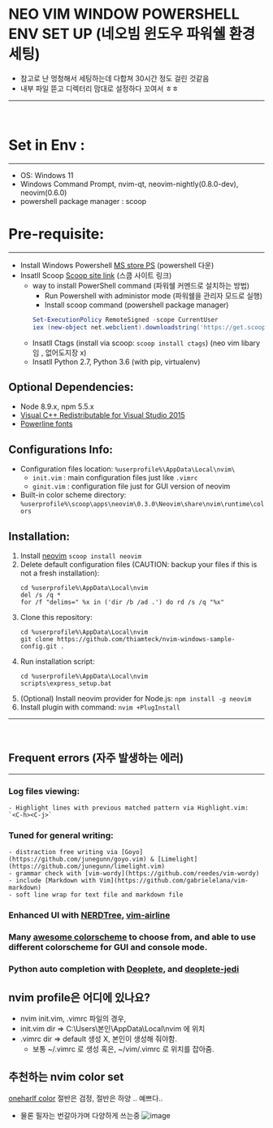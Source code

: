 # NEO VIM WINDOW POWERSHELL ENV SET UP (네오빔 윈도우 파워쉘 환경 세팅)

* 참고로 난 멍청해서 세팅하는데 다합쳐 30시간 정도 걸린 것같음
* 내부 파일 뜯고 디렉터리 맘대로 설정하다 꼬여서 ㅎㅎ

---

<br/>

# Set in Env :
---------------
- OS: Windows 11    
- Windows Command Prompt, nvim-qt, neovim-nightly(0.8.0-dev), neovim(0.6.0)
- powershell package manager : scoop

# Pre-requisite:
-----------------
- Install Windows Powershell [MS store PS](https://apps.microsoft.com/store/detail/powershell/9MZ1SNWT0N5D?hl=ko-kr&gl=kr) (powershell 다운)
- Insatll Scoop [Scoop site link](https://scoop.sh/) (스쿱 사이트 링크)
    - way to install PowerShell command (파워쉘 커멘드로 설치하는 방법)
        - Run Powershell with administor mode (파워쉘을 관리자 모드로 실행)
        - Install scoop command (powershell package manager) 
        ```PowerShell
        Set-ExecutionPolicy RemoteSigned -scope CurrentUser
        iex (new-object net.webclient).downloadstring('https://get.scoop.sh')
        ```
    - Insatll Ctags (install via scoop: `scoop install ctags`)  (neo vim libary임 , 없어도지장 x)
    - Insatll Python 2.7, Python 3.6 (with pip, virtualenv)

Optional Dependencies:
-----------------------
- Node 8.9.x, npm 5.5.x
- [Visual C++ Redistributable for Visual Studio 2015](https://www.microsoft.com/en-my/download/details.aspx?id=48145)
- [Powerline fonts](https://medium.com/@slmeng/how-to-install-powerline-fonts-in-windows-b2eedecace58)

Configurations Info:
---------------------
- Configuration files location: `%userprofile%\AppData\Local\nvim\`
    - `init.vim` : main configuration files just like `.vimrc`
    - `ginit.vim` : configuration file just for GUI version of neovim
- Built-in color scheme directory: `%userprofile%\scoop\apps\neovim\0.3.0\Neovim\share\nvim\runtime\colors`

Installation:
--------------
1. Install [neovim](https://github.com/neovim/neovim/wiki/Installing-Neovim)
    `scoop install neovim`
2. Delete default configuration files (CAUTION: backup your files if this is not a fresh installation): 
    ```console
    cd %userprofile%\AppData\Local\nvim
    del /s /q *
    for /f "delims=" %x in ('dir /b /ad .') do rd /s /q "%x"
    ````
3. Clone this repository: 
    ```console
    cd %userprofile%\AppData\Local\nvim 
    git clone https://github.com/thiamteck/nvim-windows-sample-config.git .
    ```
4. Run installation script:
    ```console
    cd %userprofile%\AppData\Local\nvim
    scripts\express_setup.bat
    ```
5. (Optional) Install neovim provider for Node.js: `npm install -g neovim`
6. Install plugin with command: `nvim +PlugInstall`


---

<br>


## Frequent errors (자주 발생하는 에러)

----------------------

### Log files viewing:
    - Highlight lines with previous matched pattern via Highlight.vim: `<C-h><C-j>`
    
### Tuned for general writing:
    - distraction free writing via [Goyo](https://github.com/junegunn/goyo.vim) & [Limelight](https://github.com/junegunn/limelight.vim)
    - grammar check with [vim-wordy](https://github.com/reedes/vim-wordy)
    - include [Markdown with Vim](https://github.com/gabrielelana/vim-markdown)
    - soft line wrap for text file and markdown file
### Enhanced UI with [NERDTree](https://github.com/scrooloose/nerdtree), [vim-airline](https://github.com/vim-airline/vim-airline)    
### Many [awesome colorscheme](https://github.com/rafi/awesome-vim-colorschemes) to choose from, and able to use different colorscheme for GUI and console mode. 
### Python auto completion with [Deoplete](https://github.com/Shougo/deoplete.nvim), and [deoplete-jedi](https://github.com/zchee/deoplete-jedi)

## nvim profile은 어디에 있나요?

- nvim init.vim, .vimrc 파일의 경우, 
- init.vim dir => C:\Users\본인\AppData\Local\nvim 에 위치
- .vimrc dir => default 생성 X, 본인이 생성해 줘야함. 
    - 보통 ~/.vimrc 로 생성 혹은, ~/vim/.vimrc 로 위치를 잡아줌. 

## 추천하는 nvim color set
[oneharlf color](https://github.com/sonph/onehalf/tree/master/vim)
절반은 검정, 절반은 하양 .. 예쁘다..
* 물론 필자는 번갈아가며 다양하게 쓰는중 
![image](https://user-images.githubusercontent.com/77220824/189599838-ad0eb148-8e03-4e75-8124-a2f529d1a5e2.png)

<br>
<br>

